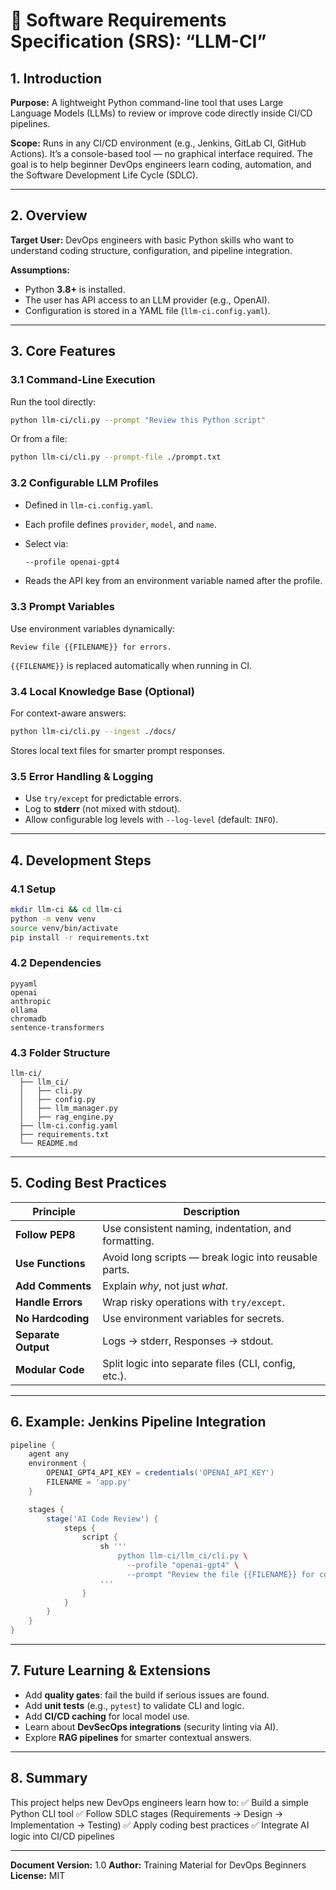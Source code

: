 # 🧩 Software Requirements Specification (SRS): **“LLM-CI”**

## **1. Introduction**
**Purpose:**
A lightweight Python command-line tool that uses Large Language Models (LLMs) to review or improve code directly inside CI/CD pipelines.

**Scope:**
Runs in any CI/CD environment (e.g., Jenkins, GitLab CI, GitHub Actions).
It’s a console-based tool — no graphical interface required.
The goal is to help beginner DevOps engineers learn coding, automation, and the Software Development Life Cycle (SDLC).

---

## **2. Overview**
**Target User:**
DevOps engineers with basic Python skills who want to understand coding structure, configuration, and pipeline integration.

**Assumptions:**
- Python **3.8+** is installed.
- The user has API access to an LLM provider (e.g., OpenAI).
- Configuration is stored in a YAML file (`llm-ci.config.yaml`).

---

## **3. Core Features**

### 3.1 Command-Line Execution
Run the tool directly:
```bash
python llm-ci/cli.py --prompt "Review this Python script"
````

Or from a file:

```bash
python llm-ci/cli.py --prompt-file ./prompt.txt
```

### 3.2 Configurable LLM Profiles

* Defined in `llm-ci.config.yaml`.
* Each profile defines `provider`, `model`, and `name`.
* Select via:

  ```bash
  --profile openai-gpt4
  ```
* Reads the API key from an environment variable named after the profile.

### 3.3 Prompt Variables

Use environment variables dynamically:

```text
Review file {{FILENAME}} for errors.
```

`{{FILENAME}}` is replaced automatically when running in CI.

### 3.4 Local Knowledge Base (Optional)

For context-aware answers:

```bash
python llm-ci/cli.py --ingest ./docs/
```

Stores local text files for smarter prompt responses.

### 3.5 Error Handling & Logging

* Use `try/except` for predictable errors.
* Log to **stderr** (not mixed with stdout).
* Allow configurable log levels with `--log-level` (default: `INFO`).

---

## **4. Development Steps**

### 4.1 Setup

```bash
mkdir llm-ci && cd llm-ci
python -m venv venv
source venv/bin/activate
pip install -r requirements.txt
```

### 4.2 Dependencies

```
pyyaml
openai
anthropic
ollama
chromadb
sentence-transformers
```

### 4.3 Folder Structure

```
llm-ci/
  ├── llm_ci/
  │   ├── cli.py
  │   ├── config.py
  │   ├── llm_manager.py
  │   ├── rag_engine.py
  ├── llm-ci.config.yaml
  ├── requirements.txt
  └── README.md
```

---

## **5. Coding Best Practices**

| Principle           | Description                                           |
| ------------------- | ----------------------------------------------------- |
| **Follow PEP8**     | Use consistent naming, indentation, and formatting.   |
| **Use Functions**   | Avoid long scripts — break logic into reusable parts. |
| **Add Comments**    | Explain *why*, not just *what*.                       |
| **Handle Errors**   | Wrap risky operations with `try/except`.              |
| **No Hardcoding**   | Use environment variables for secrets.                |
| **Separate Output** | Logs → stderr, Responses → stdout.                    |
| **Modular Code**    | Split logic into separate files (CLI, config, etc.).  |

---

## **6. Example: Jenkins Pipeline Integration**

```groovy
pipeline {
    agent any
    environment {
        OPENAI_GPT4_API_KEY = credentials('OPENAI_API_KEY')
        FILENAME = 'app.py'
    }

    stages {
        stage('AI Code Review') {
            steps {
                script {
                    sh '''
                        python llm-ci/llm_ci/cli.py \
                          --profile "openai-gpt4" \
                          --prompt "Review the file {{FILENAME}} for code quality and security issues."
                    '''
                }
            }
        }
    }
}
```

---

## **7. Future Learning & Extensions**

* Add **quality gates**: fail the build if serious issues are found.
* Add **unit tests** (e.g., `pytest`) to validate CLI and logic.
* Add **CI/CD caching** for local model use.
* Learn about **DevSecOps integrations** (security linting via AI).
* Explore **RAG pipelines** for smarter contextual answers.

---

## **8. Summary**

This project helps new DevOps engineers learn how to:
✅ Build a simple Python CLI tool
✅ Follow SDLC stages (Requirements → Design → Implementation → Testing)
✅ Apply coding best practices
✅ Integrate AI logic into CI/CD pipelines

---

**Document Version:** 1.0
**Author:** Training Material for DevOps Beginners
**License:** MIT
